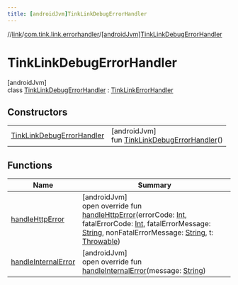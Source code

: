 ```yaml
---
title: [androidJvm]TinkLinkDebugErrorHandler
---
```

//[link](../../../index.html)/[com.tink.link.errorhandler](../index.html)/[[androidJvm]TinkLinkDebugErrorHandler](index.html)



# TinkLinkDebugErrorHandler



[androidJvm]\
class [TinkLinkDebugErrorHandler](index.html) : [TinkLinkErrorHandler](../[android-jvm]-tink-link-error-handler/index.html)



## Constructors


| | |
|---|---|
| [TinkLinkDebugErrorHandler](-tink-link-debug-error-handler.html) | [androidJvm]<br>fun [TinkLinkDebugErrorHandler](-tink-link-debug-error-handler.html)() |


## Functions


| Name | Summary |
|---|---|
| [handleHttpError](handle-http-error.html) | [androidJvm]<br>open override fun [handleHttpError](handle-http-error.html)(errorCode: [Int](https://kotlinlang.org/api/latest/jvm/stdlib/kotlin/-int/index.html), fatalErrorCode: [Int](https://kotlinlang.org/api/latest/jvm/stdlib/kotlin/-int/index.html), fatalErrorMessage: [String](https://kotlinlang.org/api/latest/jvm/stdlib/kotlin/-string/index.html), nonFatalErrorMessage: [String](https://kotlinlang.org/api/latest/jvm/stdlib/kotlin/-string/index.html), t: [Throwable](https://kotlinlang.org/api/latest/jvm/stdlib/kotlin/-throwable/index.html)) |
| [handleInternalError](handle-internal-error.html) | [androidJvm]<br>open override fun [handleInternalError](handle-internal-error.html)(message: [String](https://kotlinlang.org/api/latest/jvm/stdlib/kotlin/-string/index.html)) |

